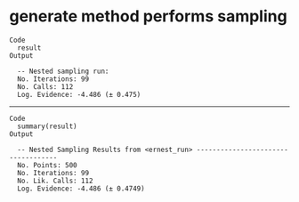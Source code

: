 # generate method performs sampling

    Code
      result
    Output
      
      -- Nested sampling run: 
      No. Iterations: 99
      No. Calls: 112
      Log. Evidence: -4.486 (± 0.475)

---

    Code
      summary(result)
    Output
      
      -- Nested Sampling Results from <ernest_run> -----------------------------------
      No. Points: 500
      No. Iterations: 99
      No. Lik. Calls: 112
      Log. Evidence: -4.486 (± 0.4749)

